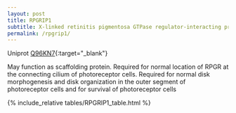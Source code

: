 ```yaml
---
layout: post
title: RPGRIP1
subtitle: X-linked retinitis pigmentosa GTPase regulator-interacting protein 1
permalink: /rpgrip1/
---
```




Uniprot [Q96KN7](http://www.uniprot.org/uniprot/Q96KN7){:target="_blank"}

May function as scaffolding protein. Required for normal location of RPGR at the connecting cilium of photoreceptor cells. 
Required for normal disk morphogenesis and disk organization 
in the outer segment of photoreceptor cells and for survival of photoreceptor cells


{% include_relative tables/RPGRIP1_table.html %}
